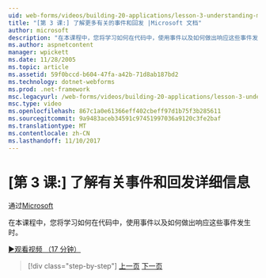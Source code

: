 ```yaml
---
uid: web-forms/videos/building-20-applications/lesson-3-understanding-more-about-events-and-postback
title: "[第 3 课:] 了解更多有关的事件和回发 |Microsoft 文档"
author: microsoft
description: "在本课程中，您将学习如何在代码中，使用事件以及如何做出响应这些事件发生时。"
ms.author: aspnetcontent
manager: wpickett
ms.date: 11/28/2005
ms.topic: article
ms.assetid: 59f0bccd-b604-47fa-a42b-71d8ab187bd2
ms.technology: dotnet-webforms
ms.prod: .net-framework
msc.legacyurl: /web-forms/videos/building-20-applications/lesson-3-understanding-more-about-events-and-postback
msc.type: video
ms.openlocfilehash: 867c1a0e61366eff402cbeff97d1b75f3b285611
ms.sourcegitcommit: 9a9483aceb34591c97451997036a9120c3fe2baf
ms.translationtype: MT
ms.contentlocale: zh-CN
ms.lasthandoff: 11/10/2017
---
```

<a name="lesson-3--understanding-more-about-events-and-postback"></a>[第 3 课:] 了解有关事件和回发详细信息
====================
通过[Microsoft](https://github.com/microsoft)

在本课程中，您将学习如何在代码中，使用事件以及如何做出响应这些事件发生时。

[&#9654;观看视频 （17 分钟）](https://channel9.msdn.com/Blogs/ASP-NET-Site-Videos/lesson-3-understanding-more-about-events-and-postback)

>[!div class="step-by-step"]
[上一页](lesson-2-creating-a-web-forms-user-interface.md)
[下一页](lesson-4-understanding-web-application-state.md)
